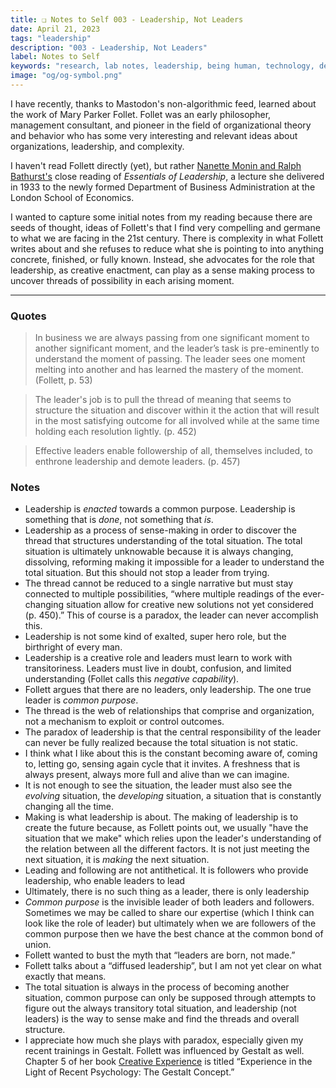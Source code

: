 ```yaml
---
title: ❏ Notes to Self 003 - Leadership, Not Leaders
date: April 21, 2023
tags: "leadership"
description: "003 - Leadership, Not Leaders"
label: Notes to Self
keywords: "research, lab notes, leadership, being human, technology, design, cosmology, worlding"
image: "og/og-symbol.png"
---
```


I have recently, thanks to Mastodon's non-algorithmic feed, learned about the work of Mary Parker Follet. Follet was an early philosopher, management consultant, and pioneer in the field of organizational theory and behavior who has some very interesting and relevant ideas about organizations, leadership, and complexity.

I haven't read Follett directly (yet), but rather [Nanette Monin and Ralph Bathurst's](https://www.academia.edu/3247476/The_Leadership_of_Everyman) close reading of _Essentials of Leadership_, a lecture she delivered in 1933 to the newly formed Department of Business Administration at the London School of Economics.

I wanted to capture some initial notes from my reading because there are seeds of thought, ideas of Follett's that I find very compelling and germane to what we are facing in the 21st century. There is complexity in what Follett writes about and she refuses to reduce what she is pointing to into anything concrete, finished, or fully known. Instead, she advocates for the role that leadership, as creative enactment, can play as a sense making process to uncover threads of possibility in each arising moment.

---

### Quotes

> In business we are always passing from one significant moment to another significant moment, and the leader’s task is pre-eminently to understand the moment of passing. The leader sees one moment melting into another and has learned the mastery of the moment. (Follett, p. 53)

> The leader's job is to pull the thread of meaning that seems to structure the situation and discover within it the action that will result in the most satisfying outcome for all involved while at the same time holding each resolution lightly. (p. 452)

> Effective leaders enable followership of all, themselves included, to enthrone leadership and demote leaders. (p. 457)

### Notes

- Leadership is _enacted_ towards a common purpose. Leadership is something that is _done_, not something that _is_.
- Leadership as a process of sense-making in order to discover the thread that structures understanding of the total situation. The total situation is ultimately unknowable because it is always changing, dissolving, reforming making it impossible for a leader to understand the total situation. But this should not stop a leader from trying.
- The thread cannot be reduced to a single narrative but must stay connected to multiple possibilities, &ldquo;where multiple readings of the ever-changing situation allow for creative new solutions not yet considered (p. 450).&rdquo; This of course is a paradox, the leader can never accomplish this.
- Leadership is not some kind of exalted, super hero role, but the birthright of every man.
- Leadership is a creative role and leaders must learn to work with transitoriness. Leaders must live in doubt, confusion, and limited understanding (Follet calls this _negative capability_).
- Follett argues that there are no leaders, only leadership. The one true leader is _common purpose_.
- The thread is the web of relationships that comprise and organization, not a mechanism to exploit or control outcomes.
- The paradox of leadership is that the central responsibility of the leader can never be fully realized because the total situation is not static.
- I think what I like about this is the constant becoming aware of, coming to, letting go, sensing again cycle that it invites. A freshness that is always present, always more full and alive than we can imagine.
- It is not enough to see the situation, the leader must also see the _evolving_ situation, the _developing_ situation, a situation that is constantly changing all the time.  
- Making is what leadership is about. The making of leadership is to create the future because, as Follett points out, we usually "have the situation that we make" which relies upon the leader's understanding of the relation between all the different factors. It is not just meeting the next situation, it is _making_ the next situation.
- Leading and following are not antithetical. It is followers who provide leadership, who enable leaders to lead
- Ultimately, there is no such thing as a leader, there is only leadership
- _Common purpose_ is the invisible leader of both leaders and followers. Sometimes we may be called to share our expertise (which I think can look like the role of leader) but ultimately when we are followers of the common purpose then we have the best chance at the common bond of union.
- Follett wanted to bust the myth that &ldquo;leaders are born, not made.&rdquo;
- Follett talks about a &ldquo;diffused leadership&rdquo;, but I am not yet clear on what exactly that means.
- The total situation is always in the process of becoming another situation, common purpose can only be supposed through attempts to figure out the always transitory total situation, and leadership (not leaders) is the way to sense make and find the threads and overall structure.
- I appreciate how much she plays with paradox, especially given my recent trainings in Gestalt. Follett was influenced by Gestalt as well. Chapter 5 of her book [Creative Experience](https://www.amazon.com/Creative-Experience-Mary-Parker-Follett-ebook/dp/B01IPHN9Z2/ref=sr_1_3?keywords=mary+parker+follett&qid=1682197685&s=books&sprefix=mary+follett%2Cstripbooks%2C330&sr=1-3) is titled &ldquo;Experience in the Light of Recent Psychology: The Gestalt Concept.&rdquo;
